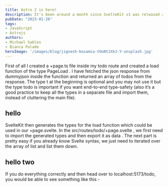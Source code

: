 ```yaml
---
title: Astro 2 is here!
description: It's been around a month since SvelteKit v1 was released and I fortunately got enough time to play around with it. In this blog post.
pubDate: "2023-01-26"
tags: 
- JavaScript
- Astrojs
authors:
- Michael Sables
- Bianca Palade
heroImage: '/images/blog/jignesh-bosamia-tOoNt1XkJ-Y-unsplash.jpg'
---
```


First of all I created a +page.ts file inside my todo route and created a load function of the type PageLoad . I have fetched the json response from dummyjson inside the function and returned an array of todos from the response. The type t at the beginning is optional and you may not use it but the type todo is important if you want end-to-end type-safety (also it’s a good practice to keep all the types in a separate file and import them, instead of cluttering the main file).
## hello
SvelteKit then generates the types for the load function which could be used in our +page.svelte. In the src/routes/todo/+page.svelte , we first need to import the generated types and then export it as data . The next part is pretty easy if you already know Svelte syntax, we just need to iterated over the array of list and list them down.
## hello two
If you do everything correctly and then head over to localhost:5173/todo, you would be able to see something like this -